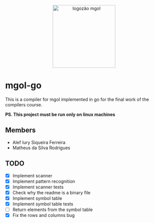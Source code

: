 <p align="center">
  <img style="height: 200px" src="https://i.ibb.co/NK59vPR/Whats-App-Image-2021-12-21-at-10-44-15-AM.jpg" alt="logozão mgol"/>
</p>

# mgol-go

This is a compiler for mgol implemented in go for the final work of the compilers course.

**PS. This project must be run only on linux machines**

## Members

- Alef Iury Siqueira Ferreira
- Matheus da Silva Rodrigues

## TODO

- [x] Implement scanner
- [x] Implement pattern recognition
- [x] Implement scanner tests
- [x] Check why the readme is a binary file
- [x] Implement symbol table
- [x] Implement symbol table tests
- [ ] Return elements from the symbol table
- [x] Fix the rows and columns bug
